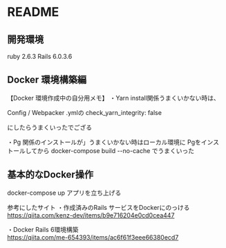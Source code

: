 # README


## 開発環境
ruby 2.6.3
Rails 6.0.3.6


## Docker 環境構築編
【Docker 環境作成中の自分用メモ】
・Yarn install関係うまくいかない時は、

Config / Webpacker .ymlの
  check_yarn_integrity: false

にしたらうまくいったでござる


・Pg 関係のインストールが」うまくいかない時はローカル環境に
Pgをインストールしてから
docker-compose build --no-cache
でうまくいった

## 基本的なDocker操作
docker-compose up  アプリを立ち上げる

参考にしたサイト
・作成済みのRails サービスをDockerにのっける<br>
https://qiita.com/kenz-dev/items/b9e716204e0cd0cea447

・Docker Rails 6環境構築<br>
https://qiita.com/me-654393/items/ac6f61f3eee66380ecd7


